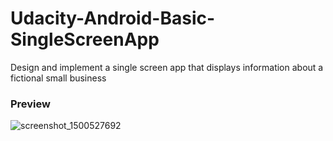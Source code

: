 # Udacity-Android-Basic-SingleScreenApp
Design and implement a single screen app that displays information about a fictional small business

### Preview
![screenshot_1500527692](https://user-images.githubusercontent.com/28524056/28401661-f9d0325a-6d4d-11e7-92e2-df108885505c.png)
